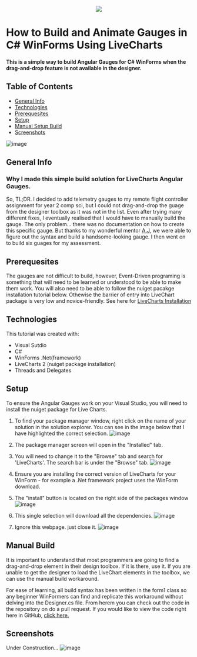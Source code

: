 

<p align="center">
  <img src="https://github.com/WillowSaysWhat/Simple-LiveCharts-Anguar-Gauge/assets/126318401/847c0696-b07c-483e-ae4a-0032434afe11"/>
</p>


# How to Build and Animate Gauges in C# WinForms Using LiveCharts
#### This is a simple way to build Angular Gauges for C# WinForms when the drag-and-drop feature is not available in the designer.


## Table of Contents
* [General Info](#general-info)
* [Technologies](#technologies)
* [Prerequesites](#prerequesites)
* [Setup](#setup)
* [Manual Setup Build](#manual-build)
* [Screenshots](#screenshots)

![image](https://github.com/WillowSaysWhat/Simple-LiveCharts-Anguar-Gauge/assets/126318401/1bda43b9-657a-46b7-907b-f0d3fa60d277)

## General Info
### Why I made this simple build solution for LiveCharts Angular Gauges.
So, TL;DR. I decided to add telemetry gauges to my remote flight controller assignment for year 2 comp sci, but I could not drag-and-drop the guage from the designer toolbox as it was not in the list. Even after trying many different fixes, I eventually realised that I would have to manually build the gauge. The only problem... there was no documentation on how to create this specific gauge. But thanks to my wonderful mentor [A.J](https://github.com/TiredAJ), we were able to figure out the syntax and build a handsome-looking gauge. I then went on to build six guages for my assessment.

## Prerequesites
The gauges are not difficult to build, however, Event-Driven programing is something that will need to be learned or understood to be able to make them work. You will also need to be able to follow the nuiget pacakge installation tutorial below. Othewise the barrier of entry into LiveChart package is very low and novice-friendly. See here for [LiveCharts Installation](#setup)
## Technologies
This tutorial was created with:
* Visual Sutdio
* C#
* WinForms .Net(framework)
* LiveCharts 2 (nuiget package installation)
* Threads and Delegates

## Setup
To ensure the Angular Gauges work on your Visual Studio, you will need to install the nuiget package for Live Charts.

1. To find your package manager window, right click on the name of your solution in the solution explorer. You can see in the image below that I have highlighted the correct selection.
![image](https://github.com/WillowSaysWhat/Simple-LiveCharts-Anguar-Gauge/assets/126318401/5310966c-ad90-4dd9-903e-23ee8d70cd97)

2. The package manager screen will open in the "Installed" tab.
3. You will need to change it to the "Browse" tab and search for 'LiveCharts'. The search bar is under the "Browse" tab. 
![image](https://github.com/WillowSaysWhat/Simple-LiveCharts-Anguar-Gauge/assets/126318401/183b473c-49a4-470b-a0dd-dd9215d23ebf)

4. Ensure you are installing the correct version of LiveCharts for your WinForm - for example a .Net framework project uses the WinForm download.
5. The "install" button is located on the right side of the packages window
![image](https://github.com/WillowSaysWhat/Simple-LiveCharts-Anguar-Gauge/assets/126318401/933743a5-6b7d-469f-9d0a-341cc090bc36)
6. This single selection will download all the dependencies.
![image](https://github.com/WillowSaysWhat/Simple-LiveCharts-Anguar-Gauge/assets/126318401/285a8bd0-8764-43fd-b701-c5bb96874240)
7. Ignore this webpage. just close it.
![image](https://github.com/WillowSaysWhat/Simple-LiveCharts-Anguar-Gauge/assets/126318401/0d074965-7542-4109-bf2e-2ae1bbb710ae)

## Manual Build
It is important to understand that most programmers are going to find a drag-and-drop element in their design toolbox. If it is there, use it. If you are unable to get the designer to load the LiveChart elements in the toolbox, we can use the manual build workaround.

For ease of learning, all build syntax has been written in the form1 class so any beginner WinFormers can find and replicate this workaround without delving into the Designer.cs file. 
From herem you can check out the code in the repository on do a pull request. If you would like to view the code right here in GitHub, [click here.](https://github.com/WillowSaysWhat/Simple-LiveCharts-Anguar-Gauge/blob/main/SimpleAngularGauge/Form1.cs)

## Screenshots
Under Construction...
![image](https://github.com/WillowSaysWhat/Simple-LiveCharts-Anguar-Gauge/assets/126318401/623498c1-959a-4636-b0d0-4a2ad309ca64)
